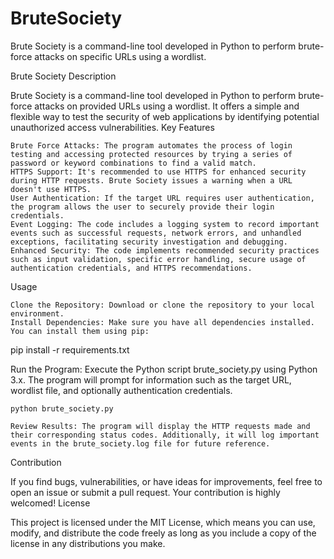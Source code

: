 # BruteSociety
Brute Society is a command-line tool developed in Python to perform brute-force attacks on specific URLs using a wordlist.

Brute Society
Description

Brute Society is a command-line tool developed in Python to perform brute-force attacks on provided URLs using a wordlist. It offers a simple and flexible way to test the security of web applications by identifying potential unauthorized access vulnerabilities.
Key Features

    Brute Force Attacks: The program automates the process of login testing and accessing protected resources by trying a series of password or keyword combinations to find a valid match.
    HTTPS Support: It's recommended to use HTTPS for enhanced security during HTTP requests. Brute Society issues a warning when a URL doesn't use HTTPS.
    User Authentication: If the target URL requires user authentication, the program allows the user to securely provide their login credentials.
    Event Logging: The code includes a logging system to record important events such as successful requests, network errors, and unhandled exceptions, facilitating security investigation and debugging.
    Enhanced Security: The code implements recommended security practices such as input validation, specific error handling, secure usage of authentication credentials, and HTTPS recommendations.

Usage

    Clone the Repository: Download or clone the repository to your local environment.
    Install Dependencies: Make sure you have all dependencies installed. You can install them using pip:

pip install -r requirements.txt

Run the Program: Execute the Python script brute_society.py using Python 3.x. The program will prompt for information such as the target URL, wordlist file, and optionally authentication credentials.

    python brute_society.py

    Review Results: The program will display the HTTP requests made and their corresponding status codes. Additionally, it will log important events in the brute_society.log file for future reference.

Contribution

If you find bugs, vulnerabilities, or have ideas for improvements, feel free to open an issue or submit a pull request. Your contribution is highly welcomed!
License

This project is licensed under the MIT License, which means you can use, modify, and distribute the code freely as long as you include a copy of the license in any distributions you make.

